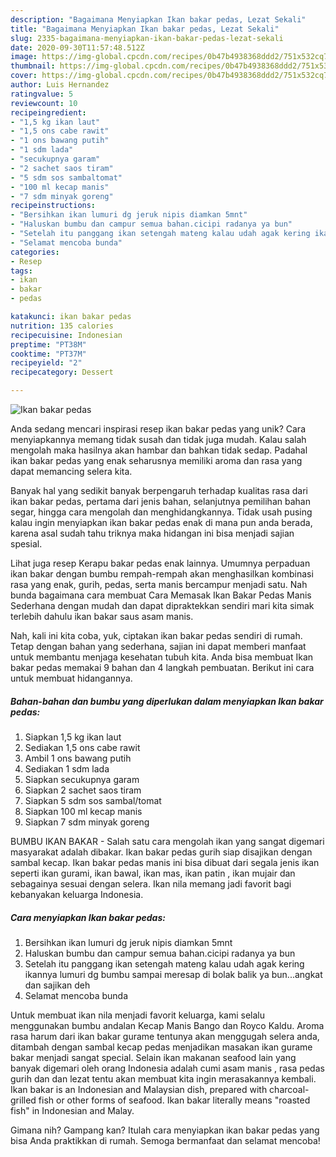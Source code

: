 ```yaml
---
description: "Bagaimana Menyiapkan Ikan bakar pedas, Lezat Sekali"
title: "Bagaimana Menyiapkan Ikan bakar pedas, Lezat Sekali"
slug: 2335-bagaimana-menyiapkan-ikan-bakar-pedas-lezat-sekali
date: 2020-09-30T11:57:48.512Z
image: https://img-global.cpcdn.com/recipes/0b47b4938368ddd2/751x532cq70/ikan-bakar-pedas-foto-resep-utama.jpg
thumbnail: https://img-global.cpcdn.com/recipes/0b47b4938368ddd2/751x532cq70/ikan-bakar-pedas-foto-resep-utama.jpg
cover: https://img-global.cpcdn.com/recipes/0b47b4938368ddd2/751x532cq70/ikan-bakar-pedas-foto-resep-utama.jpg
author: Luis Hernandez
ratingvalue: 5
reviewcount: 10
recipeingredient:
- "1,5 kg ikan laut"
- "1,5 ons cabe rawit"
- "1 ons bawang putih"
- "1 sdm lada"
- "secukupnya garam"
- "2 sachet saos tiram"
- "5 sdm sos sambaltomat"
- "100 ml kecap manis"
- "7 sdm minyak goreng"
recipeinstructions:
- "Bersihkan ikan lumuri dg jeruk nipis diamkan 5mnt"
- "Haluskan bumbu dan campur semua bahan.cicipi radanya ya bun"
- "Setelah itu panggang ikan setengah mateng kalau udah agak kering ikannya lumuri dg bumbu sampai meresap di bolak balik ya bun...angkat dan sajikan deh"
- "Selamat mencoba bunda"
categories:
- Resep
tags:
- ikan
- bakar
- pedas

katakunci: ikan bakar pedas 
nutrition: 135 calories
recipecuisine: Indonesian
preptime: "PT38M"
cooktime: "PT37M"
recipeyield: "2"
recipecategory: Dessert

---
```



![Ikan bakar pedas](https://img-global.cpcdn.com/recipes/0b47b4938368ddd2/751x532cq70/ikan-bakar-pedas-foto-resep-utama.jpg)

Anda sedang mencari inspirasi resep ikan bakar pedas yang unik? Cara menyiapkannya memang tidak susah dan tidak juga mudah. Kalau salah mengolah maka hasilnya akan hambar dan bahkan tidak sedap. Padahal ikan bakar pedas yang enak seharusnya memiliki aroma dan rasa yang dapat memancing selera kita.

Banyak hal yang sedikit banyak berpengaruh terhadap kualitas rasa dari ikan bakar pedas, pertama dari jenis bahan, selanjutnya pemilihan bahan segar, hingga cara mengolah dan menghidangkannya. Tidak usah pusing kalau ingin menyiapkan ikan bakar pedas enak di mana pun anda berada, karena asal sudah tahu triknya maka hidangan ini bisa menjadi sajian spesial.

Lihat juga resep Kerapu bakar pedas enak lainnya. Umumnya perpaduan ikan bakar dengan bumbu rempah-rempah akan menghasilkan kombinasi rasa yang enak, gurih, pedas, serta manis bercampur menjadi satu. Nah bunda bagaimana cara membuat Cara Memasak Ikan Bakar Pedas Manis Sederhana dengan mudah dan dapat dipraktekkan sendiri mari kita simak terlebih dahulu ikan bakar saus asam manis.


Nah, kali ini kita coba, yuk, ciptakan ikan bakar pedas sendiri di rumah. Tetap dengan bahan yang sederhana, sajian ini dapat memberi manfaat untuk membantu menjaga kesehatan tubuh kita. Anda bisa membuat Ikan bakar pedas memakai 9 bahan dan 4 langkah pembuatan. Berikut ini cara untuk membuat hidangannya.

<!--inarticleads1-->

##### Bahan-bahan dan bumbu yang diperlukan dalam menyiapkan Ikan bakar pedas:

1. Siapkan 1,5 kg ikan laut
1. Sediakan 1,5 ons cabe rawit
1. Ambil 1 ons bawang putih
1. Sediakan 1 sdm lada
1. Siapkan secukupnya garam
1. Siapkan 2 sachet saos tiram
1. Siapkan 5 sdm sos sambal/tomat
1. Siapkan 100 ml kecap manis
1. Siapkan 7 sdm minyak goreng


BUMBU IKAN BAKAR - Salah satu cara mengolah ikan yang sangat digemari masyarakat adalah dibakar. Ikan bakar pedas gurih siap disajikan dengan sambal kecap. Ikan bakar pedas manis ini bisa dibuat dari segala jenis ikan seperti ikan gurami, ikan bawal, ikan mas, ikan patin , ikan mujair dan sebagainya sesuai dengan selera. Ikan nila memang jadi favorit bagi kebanyakan keluarga Indonesia. 

<!--inarticleads2-->

##### Cara menyiapkan Ikan bakar pedas:

1. Bersihkan ikan lumuri dg jeruk nipis diamkan 5mnt
1. Haluskan bumbu dan campur semua bahan.cicipi radanya ya bun
1. Setelah itu panggang ikan setengah mateng kalau udah agak kering ikannya lumuri dg bumbu sampai meresap di bolak balik ya bun...angkat dan sajikan deh
1. Selamat mencoba bunda


Untuk membuat ikan nila menjadi favorit keluarga, kami selalu menggunakan bumbu andalan Kecap Manis Bango dan Royco Kaldu. Aroma rasa harum dari ikan bakar gurame tentunya akan menggugah selera anda, ditambah dengan sambal kecap pedas menjadikan masakan ikan gurame bakar menjadi sangat special. Selain ikan makanan seafood lain yang banyak digemari oleh orang Indonesia adalah cumi asam manis , rasa pedas gurih dan dan lezat tentu akan membuat kita ingin merasakannya kembali. Ikan bakar is an Indonesian and Malaysian dish, prepared with charcoal-grilled fish or other forms of seafood. Ikan bakar literally means &#34;roasted fish&#34; in Indonesian and Malay. 

Gimana nih? Gampang kan? Itulah cara menyiapkan ikan bakar pedas yang bisa Anda praktikkan di rumah. Semoga bermanfaat dan selamat mencoba!
